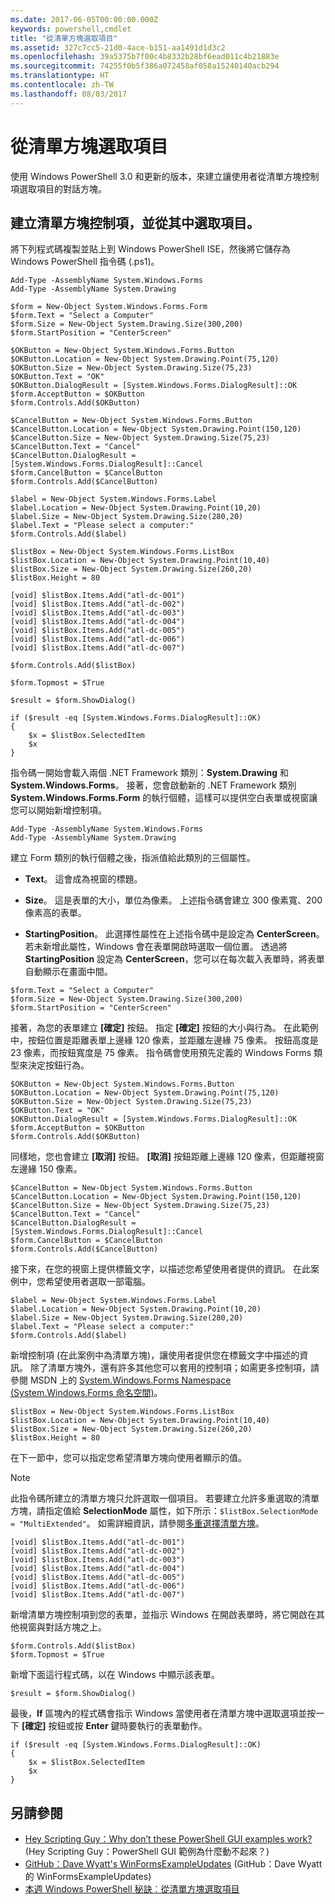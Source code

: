 ```yaml
---
ms.date: 2017-06-05T00:00:00.000Z
keywords: powershell,cmdlet
title: "從清單方塊選取項目"
ms.assetid: 327c7cc5-21d0-4ace-b151-aa1491d1d3c2
ms.openlocfilehash: 39a5375b7f00c4b8332b28bf6ead011c4b21883e
ms.sourcegitcommit: 74255f0b5f386a072458af058a15240140acb294
ms.translationtype: HT
ms.contentlocale: zh-TW
ms.lasthandoff: 08/03/2017
---
```

# <a name="selecting-items-from-a-list-box"></a>從清單方塊選取項目
使用 Windows PowerShell 3.0 和更新的版本，來建立讓使用者從清單方塊控制項選取項目的對話方塊。

## <a name="create-a-list-box-control-and-select-items-from-it"></a>建立清單方塊控制項，並從其中選取項目。
將下列程式碼複製並貼上到 Windows PowerShell ISE，然後將它儲存為 Windows PowerShell 指令碼 (.ps1)。

```
Add-Type -AssemblyName System.Windows.Forms
Add-Type -AssemblyName System.Drawing

$form = New-Object System.Windows.Forms.Form 
$form.Text = "Select a Computer"
$form.Size = New-Object System.Drawing.Size(300,200) 
$form.StartPosition = "CenterScreen"

$OKButton = New-Object System.Windows.Forms.Button
$OKButton.Location = New-Object System.Drawing.Point(75,120)
$OKButton.Size = New-Object System.Drawing.Size(75,23)
$OKButton.Text = "OK"
$OKButton.DialogResult = [System.Windows.Forms.DialogResult]::OK
$form.AcceptButton = $OKButton
$form.Controls.Add($OKButton)

$CancelButton = New-Object System.Windows.Forms.Button
$CancelButton.Location = New-Object System.Drawing.Point(150,120)
$CancelButton.Size = New-Object System.Drawing.Size(75,23)
$CancelButton.Text = "Cancel"
$CancelButton.DialogResult = [System.Windows.Forms.DialogResult]::Cancel
$form.CancelButton = $CancelButton
$form.Controls.Add($CancelButton)

$label = New-Object System.Windows.Forms.Label
$label.Location = New-Object System.Drawing.Point(10,20) 
$label.Size = New-Object System.Drawing.Size(280,20) 
$label.Text = "Please select a computer:"
$form.Controls.Add($label) 

$listBox = New-Object System.Windows.Forms.ListBox 
$listBox.Location = New-Object System.Drawing.Point(10,40) 
$listBox.Size = New-Object System.Drawing.Size(260,20) 
$listBox.Height = 80

[void] $listBox.Items.Add("atl-dc-001")
[void] $listBox.Items.Add("atl-dc-002")
[void] $listBox.Items.Add("atl-dc-003")
[void] $listBox.Items.Add("atl-dc-004")
[void] $listBox.Items.Add("atl-dc-005")
[void] $listBox.Items.Add("atl-dc-006")
[void] $listBox.Items.Add("atl-dc-007")

$form.Controls.Add($listBox) 

$form.Topmost = $True

$result = $form.ShowDialog()

if ($result -eq [System.Windows.Forms.DialogResult]::OK)
{
    $x = $listBox.SelectedItem
    $x
}
```

指令碼一開始會載入兩個 .NET Framework 類別：**System.Drawing** 和 **System.Windows.Forms**。 接著，您會啟動新的 .NET Framework 類別 **System.Windows.Forms.Form** 的執行個體，這樣可以提供空白表單或視窗讓您可以開始新增控制項。

```
Add-Type -AssemblyName System.Windows.Forms
Add-Type -AssemblyName System.Drawing
```

建立 Form 類別的執行個體之後，指派值給此類別的三個屬性。

-   **Text**。 這會成為視窗的標題。

-   **Size**。 這是表單的大小，單位為像素。 上述指令碼會建立 300 像素寬、200 像素高的表單。

-   **StartingPosition**。 此選擇性屬性在上述指令碼中是設定為 **CenterScreen**。 若未新增此屬性，Windows 會在表單開啟時選取一個位置。 透過將 **StartingPosition** 設定為 **CenterScreen**，您可以在每次載入表單時，將表單自動顯示在畫面中間。

```
$form.Text = "Select a Computer"
$form.Size = New-Object System.Drawing.Size(300,200) 
$form.StartPosition = "CenterScreen"
```

接著，為您的表單建立 **[確定]** 按鈕。 指定 **[確定]** 按鈕的大小與行為。 在此範例中，按鈕位置是距離表單上邊緣 120 像素，並距離左邊緣 75 像素。 按鈕高度是 23 像素，而按鈕寬度是 75 像素。 指令碼會使用預先定義的 Windows Forms 類型來決定按鈕行為。

```
$OKButton = New-Object System.Windows.Forms.Button
$OKButton.Location = New-Object System.Drawing.Point(75,120)
$OKButton.Size = New-Object System.Drawing.Size(75,23)
$OKButton.Text = "OK"
$OKButton.DialogResult = [System.Windows.Forms.DialogResult]::OK
$form.AcceptButton = $OKButton
$form.Controls.Add($OKButton)
```

同樣地，您也會建立 **[取消]** 按鈕。 **[取消]** 按鈕距離上邊緣 120 像素，但距離視窗左邊緣 150 像素。

```
$CancelButton = New-Object System.Windows.Forms.Button
$CancelButton.Location = New-Object System.Drawing.Point(150,120)
$CancelButton.Size = New-Object System.Drawing.Size(75,23)
$CancelButton.Text = "Cancel"
$CancelButton.DialogResult = [System.Windows.Forms.DialogResult]::Cancel
$form.CancelButton = $CancelButton
$form.Controls.Add($CancelButton)
```

接下來，在您的視窗上提供標籤文字，以描述您希望使用者提供的資訊。 在此案例中，您希望使用者選取一部電腦。

```
$label = New-Object System.Windows.Forms.Label
$label.Location = New-Object System.Drawing.Point(10,20) 
$label.Size = New-Object System.Drawing.Size(280,20) 
$label.Text = "Please select a computer:"
$form.Controls.Add($label)
```

新增控制項 (在此案例中為清單方塊)，讓使用者提供您在標籤文字中描述的資訊。 除了清單方塊外，還有許多其他您可以套用的控制項；如需更多控制項，請參閱 MSDN 上的 [System.Windows.Forms Namespace (System.Windows.Forms 命名空間)](http://msdn.microsoft.com/library/k50ex0x9(v=vs.110).aspx)。

```
$listBox = New-Object System.Windows.Forms.ListBox 
$listBox.Location = New-Object System.Drawing.Point(10,40) 
$listBox.Size = New-Object System.Drawing.Size(260,20) 
$listBox.Height = 80
```

在下一節中，您可以指定您希望清單方塊向使用者顯示的值。

> [!NOTE]
> 此指令碼所建立的清單方塊只允許選取一個項目。 若要建立允許多重選取的清單方塊，請指定值給 **SelectionMode** 屬性，如下所示：`$listBox.SelectionMode = "MultiExtended"`。 如需詳細資訊，請參閱[多重選擇清單方塊](Multiple-selection-List-Boxes.md)。

```
[void] $listBox.Items.Add("atl-dc-001")
[void] $listBox.Items.Add("atl-dc-002")
[void] $listBox.Items.Add("atl-dc-003")
[void] $listBox.Items.Add("atl-dc-004")
[void] $listBox.Items.Add("atl-dc-005")
[void] $listBox.Items.Add("atl-dc-006")
[void] $listBox.Items.Add("atl-dc-007")
```

新增清單方塊控制項到您的表單，並指示 Windows 在開啟表單時，將它開啟在其他視窗與對話方塊之上。

```
$form.Controls.Add($listBox) 
$form.Topmost = $True
```

新增下面這行程式碼，以在 Windows 中顯示該表單。

```
$result = $form.ShowDialog()
```

最後，**If** 區塊內的程式碼會指示 Windows 當使用者在清單方塊中選取選項並按一下 **[確定]** 按鈕或按 **Enter** 鍵時要執行的表單動作。

```
if ($result -eq [System.Windows.Forms.DialogResult]::OK)
{
    $x = $listBox.SelectedItem
    $x
}
```

## <a name="see-also"></a>另請參閱
- [Hey Scripting Guy：Why don’t these PowerShell GUI examples work?](http://go.microsoft.com/fwlink/?LinkId=506644) (Hey Scripting Guy：PowerShell GUI 範例為什麼動不起來？)
- [GitHub：Dave Wyatt's WinFormsExampleUpdates](https://github.com/dlwyatt/WinFormsExampleUpdates) (GitHub：Dave Wyatt 的 WinFormsExampleUpdates)
- [本週 Windows PowerShell 秘訣︰從清單方塊選取項目](http://technet.microsoft.com/library/ff730949.aspx)

